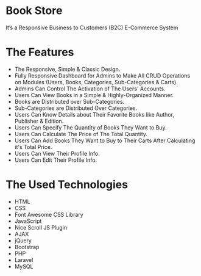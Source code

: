 # Book Store
It’s a Responsive Business to Customers (B2C) E-Commerce System

# The Features
* The Responsive, Simple & Classic Design.
* Fully Responsive Dashboard for Admins to Make All CRUD Operations on Modules
(Users, Books, Categories, Sub-Categories & Carts).
* Admins Can Control The Activation of The Users' Accounts.
* Users Can View Books in a Simple & Highly-Organized Manner.
* Books are Distributed over Sub-Categories.
* Sub-Categories are Distributed Over Categories.
* Users Can Know Details about Their Favorite Books like Author, Publisher & Edition.
* Users Can Specify The Quantity of Books They Want to Buy.
* Users Can Calculate The Price of The Total Quantity.
* Users Can Add Books They Want to Buy to Their Carts After Calculating it's Total Price.
* Users Can View Their Profile Info.
* Users Can Edit Their Profile Info.

# The Used Technologies
* HTML
* CSS
* Font Awesome CSS Library
* JavaScript
* Nice Scroll JS Plugin
* AJAX
* jQuery
* Bootstrap
* PHP
* Laravel
* MySQL
